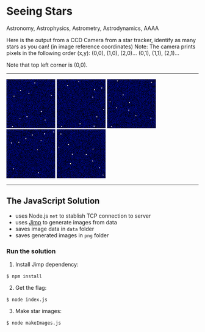 # Seeing Stars


Astronomy, Astrophysics, Astrometry, Astrodynamics, AAAA

Here is the output from a CCD Camera from a star tracker, identify as many stars as you can! (in image reference coordinates) Note: The camera prints pixels in the following order (x,y): (0,0), (1,0), (2,0)... (0,1), (1,1), (2,1)…

Note that top left corner is (0,0).


---

![1](https://github.com/Nukki/hack-a-sat/blob/master/Seeing_Stars/png/image1.png)
![2](https://github.com/Nukki/hack-a-sat/blob/master/Seeing_Stars/png/image2.png)
![3](https://github.com/Nukki/hack-a-sat/blob/master/Seeing_Stars/png/image3.png)
![4](https://github.com/Nukki/hack-a-sat/blob/master/Seeing_Stars/png/image4.png)
![5](https://github.com/Nukki/hack-a-sat/blob/master/Seeing_Stars/png/image5.png)

---


## The JavaScript Solution

* uses Node.js `net` to stablish TCP connection to server
* uses [Jimp](https://www.npmjs.com/package/jimp) to generate images from data
* saves image data in `data` folder
* saves generated images in `png` folder


### Run the solution
1. Install Jimp dependency:
```
$ npm install
```

2. Get the flag:
```
$ node index.js
```

3. Make star images:
```
$ node makeImages.js
```
